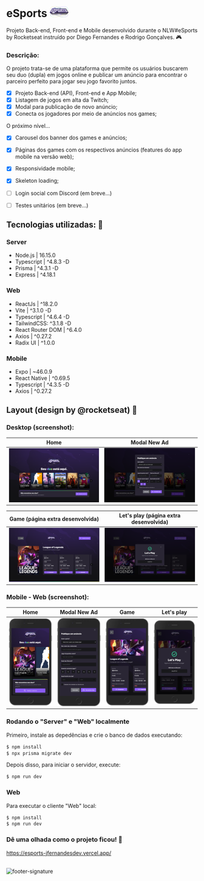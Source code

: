 # eSports <img src='https://github.com/jfernandesdev/esports/blob/a93cd06a3c75118335c0e3b04aa3790a12c1469d/web/public/favicon.svg' width='50px' />

Projeto Back-end, Front-end e Mobile desenvolvido durante o NLW#eSports by Rocketseat instruído por Diego Fernandes e Rodrigo Gonçalves. 🎮

### Descrição:
O projeto trata-se de uma plataforma que permite os usuários buscarem seu duo (dupla) em jogos online e publicar um anúncio para encontrar o parceiro perfeito para jogar seu jogo favorito juntos.

- [x] Projeto Back-end (API), Front-end e App Mobile;
- [x] Listagem de jogos em alta da Twitch;
- [x] Modal para publicação de novo anúncio;
- [x] Conecta os jogadores por meio de anúncios nos games;

O próximo nível...
- [x] Carousel dos banner dos games e anúncios;
- [x] Páginas dos games com os respectivos anúncios (features do app mobile na versão web);
- [x] Responsividade mobile;
- [x] Skeleton loading;
- [ ] Login social com Discord (em breve...)
- [ ] Testes unitários (em breve...)


## Tecnologias utilizadas: 🚀

### Server
- Node.js | 16.15.0
- Typescript | ^4.8.3 -D
- Prisma | ^4.3.1 -D
- Express | ^4.18.1

### Web
- ReactJs | ^18.2.0
- Vite | ^3.1.0 -D
- Typescript | ^4.6.4 -D
- TailwindCSS: ^3.1.8 -D
- React Router DOM | ^6.4.0
- Axios | ^0.27.2
- Radix UI | ^1.0.0

### Mobile
- Expo | ~46.0.9
- React Native | ^0.69.5
- Typescript | ^4.3.5 -D
- Axios | ^0.27.2

## Layout (design by @rocketseat) 🤩

### Desktop (screenshot):

| Home | Modal New Ad |
| --- | --- |
| <img src="https://github.com/jfernandesdev/esports/blob/f71897dc0a3aec14accce6d87b3e68ed6d729dc3/web/public/layout/desktop-1.png" /> | <img src="https://github.com/jfernandesdev/esports/blob/f71897dc0a3aec14accce6d87b3e68ed6d729dc3/web/public/layout/desktop-2.png" /> | 

| Game (página extra desenvolvida)| Let's play (página extra desenvolvida)|
| --- | --- |
| <img src="https://github.com/jfernandesdev/esports/blob/f71897dc0a3aec14accce6d87b3e68ed6d729dc3/web/public/layout/desktop-3.png" /> | <img src="https://github.com/jfernandesdev/esports/blob/f71897dc0a3aec14accce6d87b3e68ed6d729dc3/web/public/layout/desktop-4.png" /> |

### Mobile - Web (screenshot):

| Home | Modal New Ad | Game | Let's play |
| --- | --- | --- | --- |
| <img src="https://github.com/jfernandesdev/esports/blob/f71897dc0a3aec14accce6d87b3e68ed6d729dc3/web/public/layout/mobile-2.png" width='275px' /> | <img src="https://github.com/jfernandesdev/esports/blob/f71897dc0a3aec14accce6d87b3e68ed6d729dc3/web/public/layout/mobile-1.png" width='275px' /> | <img src="https://github.com/jfernandesdev/esports/blob/f71897dc0a3aec14accce6d87b3e68ed6d729dc3/web/public/layout/mobile-3.png" width='275px' /> | <img src="https://github.com/jfernandesdev/esports/blob/f71897dc0a3aec14accce6d87b3e68ed6d729dc3/web/public/layout/mobile-4.png" width='275px' /> |


###  Rodando o "Server" e "Web" localmente

Primeiro, instale as depedências e crie o banco de dados executando:
```sh
$ npm install
$ npx prisma migrate dev
```

Depois disso, para iniciar o servidor, execute:
```sh
$ npm run dev
```

###  Web

Para executar o cliente "Web" local:
```sh
$ npm install
$ npm run dev
```


### Dê uma olhada como o projeto ficou! 👀
https://esports-jfernandesdev.vercel.app/

<br>

<img src="https://i.ibb.co/Yckq764/footer-signature.png" alt="footer-signature" border="0"  width='400px' />
